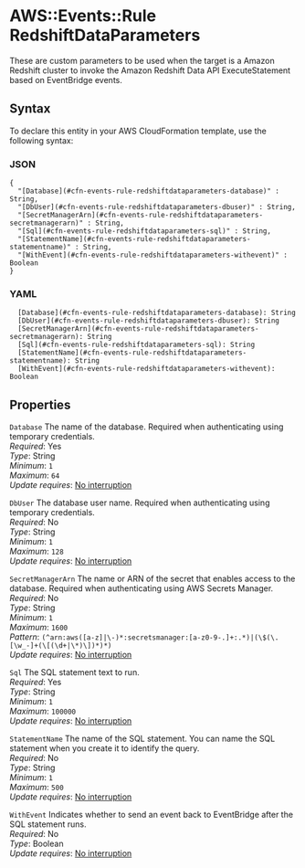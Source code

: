 # AWS::Events::Rule RedshiftDataParameters<a name="aws-properties-events-rule-redshiftdataparameters"></a>

These are custom parameters to be used when the target is a Amazon Redshift cluster to invoke the Amazon Redshift Data API ExecuteStatement based on EventBridge events\.

## Syntax<a name="aws-properties-events-rule-redshiftdataparameters-syntax"></a>

To declare this entity in your AWS CloudFormation template, use the following syntax:

### JSON<a name="aws-properties-events-rule-redshiftdataparameters-syntax.json"></a>

```
{
  "[Database](#cfn-events-rule-redshiftdataparameters-database)" : String,
  "[DbUser](#cfn-events-rule-redshiftdataparameters-dbuser)" : String,
  "[SecretManagerArn](#cfn-events-rule-redshiftdataparameters-secretmanagerarn)" : String,
  "[Sql](#cfn-events-rule-redshiftdataparameters-sql)" : String,
  "[StatementName](#cfn-events-rule-redshiftdataparameters-statementname)" : String,
  "[WithEvent](#cfn-events-rule-redshiftdataparameters-withevent)" : Boolean
}
```

### YAML<a name="aws-properties-events-rule-redshiftdataparameters-syntax.yaml"></a>

```
  [Database](#cfn-events-rule-redshiftdataparameters-database): String
  [DbUser](#cfn-events-rule-redshiftdataparameters-dbuser): String
  [SecretManagerArn](#cfn-events-rule-redshiftdataparameters-secretmanagerarn): String
  [Sql](#cfn-events-rule-redshiftdataparameters-sql): String
  [StatementName](#cfn-events-rule-redshiftdataparameters-statementname): String
  [WithEvent](#cfn-events-rule-redshiftdataparameters-withevent): Boolean
```

## Properties<a name="aws-properties-events-rule-redshiftdataparameters-properties"></a>

`Database` <a name="cfn-events-rule-redshiftdataparameters-database"></a>
The name of the database\. Required when authenticating using temporary credentials\.  
_Required_: Yes  
_Type_: String  
_Minimum_: `1`  
_Maximum_: `64`  
_Update requires_: [No interruption](https://docs.aws.amazon.com/AWSCloudFormation/latest/UserGuide/using-cfn-updating-stacks-update-behaviors.html#update-no-interrupt)

`DbUser` <a name="cfn-events-rule-redshiftdataparameters-dbuser"></a>
The database user name\. Required when authenticating using temporary credentials\.  
_Required_: No  
_Type_: String  
_Minimum_: `1`  
_Maximum_: `128`  
_Update requires_: [No interruption](https://docs.aws.amazon.com/AWSCloudFormation/latest/UserGuide/using-cfn-updating-stacks-update-behaviors.html#update-no-interrupt)

`SecretManagerArn` <a name="cfn-events-rule-redshiftdataparameters-secretmanagerarn"></a>
The name or ARN of the secret that enables access to the database\. Required when authenticating using AWS Secrets Manager\.  
_Required_: No  
_Type_: String  
_Minimum_: `1`  
_Maximum_: `1600`  
_Pattern_: `(^arn:aws([a-z]|\-)*:secretsmanager:[a-z0-9-.]+:.*)|(\$(\.[\w_-]+(\[(\d+|\*)\])*)*)`  
_Update requires_: [No interruption](https://docs.aws.amazon.com/AWSCloudFormation/latest/UserGuide/using-cfn-updating-stacks-update-behaviors.html#update-no-interrupt)

`Sql` <a name="cfn-events-rule-redshiftdataparameters-sql"></a>
The SQL statement text to run\.  
_Required_: Yes  
_Type_: String  
_Minimum_: `1`  
_Maximum_: `100000`  
_Update requires_: [No interruption](https://docs.aws.amazon.com/AWSCloudFormation/latest/UserGuide/using-cfn-updating-stacks-update-behaviors.html#update-no-interrupt)

`StatementName` <a name="cfn-events-rule-redshiftdataparameters-statementname"></a>
The name of the SQL statement\. You can name the SQL statement when you create it to identify the query\.  
_Required_: No  
_Type_: String  
_Minimum_: `1`  
_Maximum_: `500`  
_Update requires_: [No interruption](https://docs.aws.amazon.com/AWSCloudFormation/latest/UserGuide/using-cfn-updating-stacks-update-behaviors.html#update-no-interrupt)

`WithEvent` <a name="cfn-events-rule-redshiftdataparameters-withevent"></a>
Indicates whether to send an event back to EventBridge after the SQL statement runs\.  
_Required_: No  
_Type_: Boolean  
_Update requires_: [No interruption](https://docs.aws.amazon.com/AWSCloudFormation/latest/UserGuide/using-cfn-updating-stacks-update-behaviors.html#update-no-interrupt)

